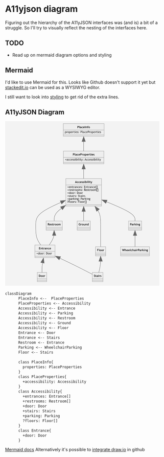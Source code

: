 # A11yjson diagram
Figuring out the hierarchy of the A11yJSON interfaces was (and is) a bit of a struggle. So I'll try to visually reflect the nesting of the interfaces here.

## TODO
- Read up on mermaid diagram options and styling

## Mermaid
I'd like to use Mermaid for this. Looks like Github doesn't support it yet but [stackedit.io](https://stackedit.io/app#) can be used as a WYSIWYG editor.

I still want to look into [styling](https://mermaid-js.github.io/mermaid/#/flowchart?id=styling-and-classes) to get rid of the extra lines.

## A11yJSON Diagram

![A11yJSON CBA Diagram](A11yJSON_CBA_Diagram.png)

```mermaid
classDiagram
      PlaceInfo <--  PlaceProperties
      PlaceProperties <-- Accessibility
      Accessibility <-- Entrance
      Accessibility <-- Parking
      Accessibility <-- Restroom
      Accessibility <-- Ground
      Accessibility <-- Floor
      Entrance <-- Door
      Entrance <-- Stairs
      Restroom <-- Entrance
      Parking <-- WheelchairParking
      Floor <-- Stairs
      
      class PlaceInfo{
		properties: PlaceProperties          
      }
      class PlaceProperties{
		+accessibility: Accessibility
      }
      class Accessibility{
		+entrances: Entrance[]
		+restrooms: Restroom[]
		+door: Door
		+stairs: Stairs
		+parking: Parking
		?floors: Floor[]
      }
      class Entrance{
	    +door: Door
      }
```


[Mermaid docs](https://mermaid-js.github.io/mermaid/#/)
Alternatively it's possible to [integrate draw.io](https://drawio.freshdesk.com/support/solutions/articles/16000042371-embed-a-diagram-in-github-markdown) in github